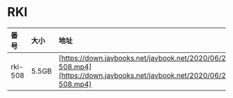 # RKI

| 番号 | 大小 | 地址 |
| :--- | :--- | :--- |
| rki-508 | 5.5GB | [https://down.javbooks.net/javbook.net/2020/06/20/rki-508.mp4](https://down.javbooks.net/javbook.net/2020/06/20/rki-508.mp4) |



